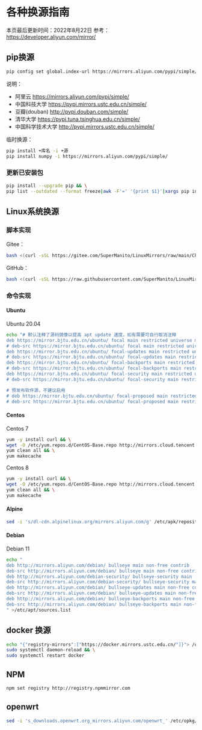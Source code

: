 # 各种换源指南

本页最后更新时间：2022年8月22日
参考：<https://developer.aliyun.com/mirror/>

## pip换源

```bash
pip config set global.index-url https://mirrors.aliyun.com/pypi/simple/
```

说明：

- 阿里云 <https://mirrors.aliyun.com/pypi/simple/>
- 中国科技大学 <https://pypi.mirrors.ustc.edu.cn/simple/>
- 豆瓣(douban) <http://pypi.douban.com/simple/>
- 清华大学 <https://pypi.tuna.tsinghua.edu.cn/simple/>
- 中国科学技术大学 <http://pypi.mirrors.ustc.edu.cn/simple/>

临时换源：

```bash
pip install +库名 -i +源
pip install numpy -i https://mirrors.aliyun.com/pypi/simple/
```

### 更新已安装包

```bash
pip install --upgrade pip && \
pip list --outdated --format freeze|awk -F'=' '{print $1}'|xargs pip install --upgrade
```

## Linux系统换源

### 脚本实现

Gitee：

```bash
bash <(curl -sSL https://gitee.com/SuperManito/LinuxMirrors/raw/main/ChangeMirrors.sh)
```

GitHub：

```bash
bash <(curl -sSL https://raw.githubusercontent.com/SuperManito/LinuxMirrors/main/ChangeMirrors.sh)
```

### 命令实现

#### Ubuntu

Ubuntu 20.04

```bash
echo "# 默认注释了源码镜像以提高 apt update 速度，如有需要可自行取消注释
deb https://mirror.bjtu.edu.cn/ubuntu/ focal main restricted universe multiverse
# deb-src https://mirror.bjtu.edu.cn/ubuntu/ focal main restricted universe multiverse
deb https://mirror.bjtu.edu.cn/ubuntu/ focal-updates main restricted universe multiverse
# deb-src https://mirror.bjtu.edu.cn/ubuntu/ focal-updates main restricted universe multiverse
deb https://mirror.bjtu.edu.cn/ubuntu/ focal-backports main restricted universe multiverse
# deb-src https://mirror.bjtu.edu.cn/ubuntu/ focal-backports main restricted universe multiverse
deb https://mirror.bjtu.edu.cn/ubuntu/ focal-security main restricted universe multiverse
# deb-src https://mirror.bjtu.edu.cn/ubuntu/ focal-security main restricted universe multiverse

# 预发布软件源，不建议启用
# deb https://mirror.bjtu.edu.cn/ubuntu/ focal-proposed main restricted universe multiverse
# deb-src https://mirror.bjtu.edu.cn/ubuntu/ focal-proposed main restricted universe multiverse" >/etc/apt/sources.list
```

#### Centos

Centos 7

```bash
yum -y install curl && \
wget -O /etc/yum.repos.d/CentOS-Base.repo http://mirrors.cloud.tencent.com/repo/centos7_base.repo && \
yum clean all && \
yum makecache
```

Centos 8

```bash
yum -y install curl && \
wget -O /etc/yum.repos.d/CentOS-Base.repo http://mirrors.cloud.tencent.com/repo/centos8_base.repo && \
yum clean all && \
yum makecache
```

#### Alpine

```bash
sed -i 's/dl-cdn.alpinelinux.org/mirrors.aliyun.com/g' /etc/apk/repositories
```

#### Debian

Debian 11

```bash
echo "
deb http://mirrors.aliyun.com/debian/ bullseye main non-free contrib
deb-src http://mirrors.aliyun.com/debian/ bullseye main non-free contrib
deb http://mirrors.aliyun.com/debian-security/ bullseye-security main
deb-src http://mirrors.aliyun.com/debian-security/ bullseye-security main
deb http://mirrors.aliyun.com/debian/ bullseye-updates main non-free contrib
deb-src http://mirrors.aliyun.com/debian/ bullseye-updates main non-free contrib
deb http://mirrors.aliyun.com/debian/ bullseye-backports main non-free contrib
deb-src http://mirrors.aliyun.com/debian/ bullseye-backports main non-free contrib
" >/etc/apt/sources.list
```

## docker 换源

```bash
echo "{"registry-mirrors":["https://docker.mirrors.ustc.edu.cn/"]}"> /etc/docker/daemon.json && \
sudo systemctl daemon-reload && \
sudo systemctl restart docker
```

## NPM

```bash
npm set registry http://registry.npmmirror.com
```

## openwrt

```bash
sed -i 's_downloads.openwrt.org_mirrors.aliyun.com/openwrt_' /etc/opkg/distfeeds.conf
```
